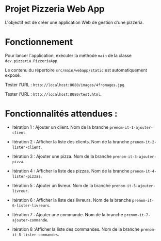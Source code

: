 # Projet Pizzeria Web App

L'objectif est de créer une application Web de gestion d'une pizzeria.

# Fonctionnement

Pour lancer l'application, exécuter la méthode `main` de la classe `dev.pizzeria.PizzeriaApp`.

Le contenu du répertoire `src/main/webapp/static` est automatiquement exposé.

Tester l'URL : `http://localhost:8080/images/4fromages.jpg`.

Tester l'URL : `http://localhost:8080/test.html`.



# Fonctionnalités attendues :

* Itération 1 : Ajouter un client. Nom de la branche `prenom-it-1-ajouter-client`.

* Itération 2 : Afficher la liste des clients. Nom de la branche `prenom-it-2-lister-client`.

* Itération 3 : Ajouter une pizza. Nom de la branche `prenom-it-3-ajouter-pizza`.

* Itération 4 : Afficher la liste des pizzas. Nom de la branche `prenom-it-4-lister-pizzas`.

* Itération 5 : Ajouter un livreur. Nom de la branche `prenom-it-5-ajouter-livreur`.

* Itération 6 : Afficher la liste des livreurs. Nom de la branche `prenom-it-6-lister-livreurs`.

* Itération 7 : Ajouter une commande. Nom de la branche `prenom-it-7-ajouter-commande`.

* Itération 8 :Afficher la liste des commandes. Nom de la branche `prenom-it-8-lister-commandes`.

